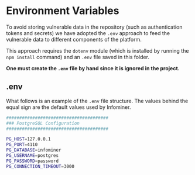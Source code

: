 # Environment Variables

To avoid storing vulnerable data in the repository (such as authentication tokens
and secrets) we have adopted the `.env` approach to feed the vulnerable data to
different components of the platform.

This approach requires the `dotenv` module (which is installed by running the
`npm install` command) and an `.env` file saved in this folder.

**One must create the `.env` file by hand since it is ignored in the project.**

## .env

What follows is an example of the `.env` file structure. The values behind the
equal sign are the default values used by Infominer.

```bash
#######################################
### PostgreSQL Configuration
#######################################

PG_HOST=127.0.0.1
PG_PORT=4110
PG_DATABASE=infominer
PG_USERNAME=postgres
PG_PASSWORD=password
PG_CONNECTION_TIMEOUT=3000

```

